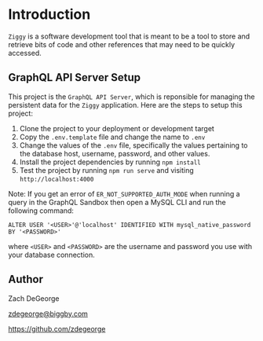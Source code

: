 # Introduction

`Ziggy` is a software development tool that is meant to be a tool to store and retrieve bits of code and other references that may need to be quickly accessed.

## GraphQL API Server Setup

This project is the `GraphQL API Server`, which is reponsible for managing the persistent data for the `Ziggy` application. Here are the steps to setup this project:

1.  Clone the project to your deployment or development target
2.  Copy the `.env.template` file and change the name to `.env`
3.  Change the values of the `.env` file, specifically the values pertaining to the database host, username, password, and other values.
4.  Install the project dependencies by running `npm install`
5.  Test the project by running `npm run serve` and visiting `http://localhost:4000`

Note: If you get an error of `ER_NOT_SUPPORTED_AUTH_MODE` when running a query in the GraphQL Sandbox then open a MySQL CLI and run the following command:

```
ALTER USER '<USER>'@'localhost' IDENTIFIED WITH mysql_native_password BY '<PASSWORD>'
```

where `<USER>` and `<PASSWORD>` are the username and password you use with your database connection.

## Author

Zach DeGeorge

zdegeorge@biggby.com

https://github.com/zdegeorge
